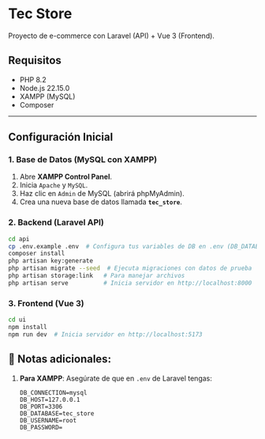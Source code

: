 # Tec Store

Proyecto de e-commerce con Laravel (API) + Vue 3 (Frontend).

## Requisitos
- PHP 8.2
- Node.js 22.15.0
- XAMPP (MySQL)
- Composer

---

## Configuración Inicial

### 1. Base de Datos (MySQL con XAMPP)
1. Abre **XAMPP Control Panel**.
2. Inicia `Apache` y `MySQL`.
3. Haz clic en `Admin` de MySQL (abrirá phpMyAdmin).
4. Crea una nueva base de datos llamada **`tec_store`**.

### 2. Backend (Laravel API)
```bash
cd api
cp .env.example .env  # Configura tus variables de DB en .env (DB_DATABASE=tec_store)
composer install
php artisan key:generate
php artisan migrate --seed  # Ejecuta migraciones con datos de prueba
php artisan storage:link   # Para manejar archivos
php artisan serve          # Inicia servidor en http://localhost:8000
```

### 3. Frontend (Vue 3)
```bash
cd ui
npm install
npm run dev  # Inicia servidor en http://localhost:5173
```

## 📌 Notas adicionales:
1. **Para XAMPP**: Asegúrate de que en `.env` de Laravel tengas:
   ```env
   DB_CONNECTION=mysql
   DB_HOST=127.0.0.1
   DB_PORT=3306
   DB_DATABASE=tec_store
   DB_USERNAME=root
   DB_PASSWORD=
   ```